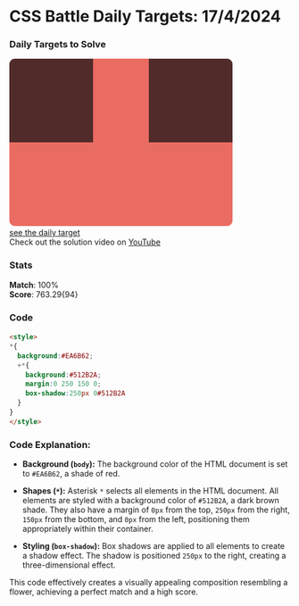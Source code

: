 # CSS Battle Daily Targets: 17/4/2024

### Daily Targets to Solve

![picture of daily target](./images/17.png)  
[see the daily target](https://cssbattle.dev/play/TcULOISsIjEsam2LQsT1)  
Check out the solution video on [YouTube](https://www.youtube.com/watch?v=8CdESuSp4lU)

### Stats

**Match**: 100%  
**Score**: 763.29{94}

### Code

```html
<style>
*{
  background:#EA6B62;
  +*{
    background:#512B2A;
    margin:0 250 150 0;
    box-shadow:250px 0#512B2A
  }
}
</style>
```

### Code Explanation:

- **Background (`body`):** The background color of the HTML document is set to `#EA6B62`, a shade of red.

- **Shapes (`*`):** Asterisk `*` selects all elements in the HTML document. All elements are styled with a background color of `#512B2A`, a dark brown shade. They also have a margin of `0px` from the top, `250px` from the right, `150px` from the bottom, and `0px` from the left, positioning them appropriately within their container.

- **Styling (`box-shadow`):** Box shadows are applied to all elements to create a shadow effect. The shadow is positioned `250px` to the right, creating a three-dimensional effect.

This code effectively creates a visually appealing composition resembling a flower, achieving a perfect match and a high score.